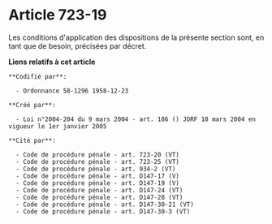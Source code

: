 # Article 723-19

Les conditions d'application des dispositions de la présente section sont, en tant que de besoin, précisées par décret.

**Liens relatifs à cet article**

	**Codifié par**:

	  - Ordonnance 58-1296 1958-12-23

	**Créé par**:

	  - Loi n°2004-204 du 9 mars 2004 - art. 186 () JORF 10 mars 2004 en vigueur le 1er janvier 2005

	**Cité par**:

	  - Code de procédure pénale - art. 723-20 (VT)
	  - Code de procédure pénale - art. 723-25 (VT)
	  - Code de procédure pénale - art. 934-2 (VT)
	  - Code de procédure pénale - art. D147-17 (V)
	  - Code de procédure pénale - art. D147-19 (V)
	  - Code de procédure pénale - art. D147-24 (VT)
	  - Code de procédure pénale - art. D147-28 (VT)
	  - Code de procédure pénale - art. D147-30-21 (VT)
	  - Code de procédure pénale - art. D147-30-3 (VT)
